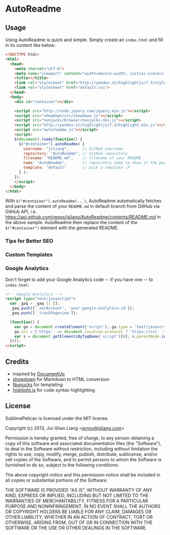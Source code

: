 AutoReadme
==========

## Usage

Using AutoReadme is quick and simple. Simply create an `index.html` and fill in its content like below:
```html
<!DOCTYPE html>
<html>
  <head>
    <meta charset="utf-8">
    <meta name="viewport" content="width=device-width, initial-scale=1.0">
    <title></title>
    <link rel="stylesheet" href="http://yandex.st/highlightjs/7.3/styles/github.min.css">
    <link rel="stylesheet" href="default.css">
  </head>
  <body>
    <div id="container"></div>

    <script src="http://code.jquery.com/jquery.min.js"></script>
    <script src="showdown/src/showdown.js"></script>
    <script src="nunjucks/browser/nunjucks-dev.js"></script>
    <script src="http://yandex.st/highlightjs/7.3/highlight.min.js"></script>
    <script src="autoreadme.js"></script>
    <script>
    $(document).ready(function() {
      $("#container").autoReadme( {
        username: "jsliang",      // GitHub username
        repository: "AutoReadme", // GitHub repository
        filename: "README.md",    // filename of your README
        name: "AutoReadme",       // repository name to show in the page title
        template: "default"       // pick a template :P
      } );
    });
    </script>
  </body>
</html>
```
With `$("#container").autoReadme(...)`, AutoReadme automatically fetches and parse the content of your `README.md` in default branch from GitHub via GitHub API, i.e. https://api.github.com/repos/jsliang/AutoReadme/contents/README.md in the above sample.
AutoReadme then replace the content of the `$("#container")` element with the generated README.

### Tips for Better SEO

### Custom Templates

### Google Analytics

Don't forget to add your Google Analytics code -- if you have one -- to `index.html`:
```html
<!-- Google Analytics -->
<script type="text/javascript">
  var _gaq = _gaq || [];
  _gaq.push(['_setAccount', 'your-google-analytics-id']);
  _gaq.push(['_trackPageview']);

  (function() {
    var ga = document.createElement('script'); ga.type = 'text/javascript'; ga.async = true;
    ga.src = ('https:' == document.location.protocol ? 'https://ssl' : 'http://www') + '.google-analytics.com/ga.js';
    var s = document.getElementsByTagName('script')[0]; s.parentNode.insertBefore(ga, s);
  })();
</script>
```


## Credits

*   inspired by [DocumentUp](http://documentup.com/)
*   [showdown](https://github.com/coreyti/showdown) for Markdown to HTML conversion
*   [Nunjucks](http://nunjucks.jlongster.com/) for templating
*   [highlight.js](http://softwaremaniacs.org/soft/highlight/) for code syntax highlighting


## License

SublimePelican is licensed under the MIT license.

Copyright (c) 2013, Jui-Shan Liang &lt;jenny@jsliang.com&gt;

Permission is hereby granted, free of charge, to any person obtaining a copy of this software and associated documentation files (the "Software"), to deal in the Software without restriction, including without limitation the rights to use, copy, modify, merge, publish, distribute, sublicense, and/or sell copies of the Software, and to permit persons to whom the Software is furnished to do so, subject to the following conditions:

The above copyright notice and this permission notice shall be included in all copies or substantial portions of the Software.

THE SOFTWARE IS PROVIDED "AS IS", WITHOUT WARRANTY OF ANY KIND, EXPRESS OR IMPLIED, INCLUDING BUT NOT LIMITED TO THE WARRANTIES OF MERCHANTABILITY, FITNESS FOR A PARTICULAR PURPOSE AND NONINFRINGEMENT. IN NO EVENT SHALL THE AUTHORS OR COPYRIGHT HOLDERS BE LIABLE FOR ANY CLAIM, DAMAGES OR OTHER LIABILITY, WHETHER IN AN ACTION OF CONTRACT, TORT OR OTHERWISE, ARISING FROM, OUT OF OR IN CONNECTION WITH THE SOFTWARE OR THE USE OR OTHER DEALINGS IN THE SOFTWARE.
